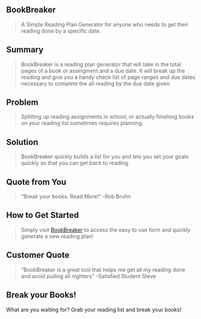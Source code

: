 ## BookBreaker 
  >A Simple Reading Plan Generator for anyone who needs to get their reading done by a specific date.

## Summary ##
  > BookBreaker is a reading plan generator that will take in the total pages of a book or assingment and a due date. It will break up the reading and give you a handy check list of page ranges and due dates necessary to complete the all reading by the due date given.

## Problem ##
  > Splitting up reading assignments in school, or actually finishing books on your reading list sometimes requires planning.

## Solution ##
  > BookBreaker quickly builds a list for you and lets you set your goals quickly so that you can get back to reading.

## Quote from You ##
  > "Break your books. Read More!" -Rob Bruhn

## How to Get Started ##
  > Simply visit [BookBreaker](https://book-breaker.herokuapp.com/) to access the easy to use form and quickly generate a new reading plan!

## Customer Quote ##
  > "BookBreaker is a great tool that helps me get all my reading done and avoid pulling all nighters" -Satisfied Student Steve

## Break your Books! ##
What are you waiting for? Grab your reading list and break your books!